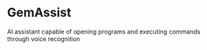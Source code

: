 # GemAssist
AI assistant capable of opening programs and executing commands through voice recognition
